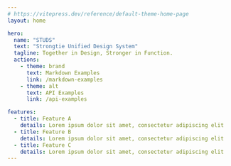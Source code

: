 ```yaml
---
# https://vitepress.dev/reference/default-theme-home-page
layout: home

hero:
  name: "STUDS"
  text: "Strongtie Unified Design System"
  tagline: Together in Design, Stronger in Function.
  actions:
    - theme: brand
      text: Markdown Examples
      link: /markdown-examples
    - theme: alt
      text: API Examples
      link: /api-examples

features:
  - title: Feature A
    details: Lorem ipsum dolor sit amet, consectetur adipiscing elit
  - title: Feature B
    details: Lorem ipsum dolor sit amet, consectetur adipiscing elit
  - title: Feature C
    details: Lorem ipsum dolor sit amet, consectetur adipiscing elit
---
```


